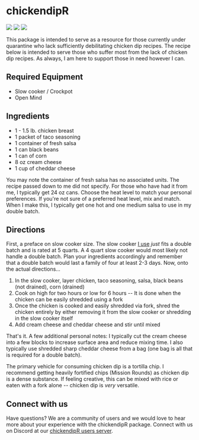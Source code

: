 # chickendipR

<!-- badges: start -->
![](https://img.shields.io/github/license/EriqLaplus/chickendipR) ![](https://img.shields.io/github/issues/EriqLaplus/chickendipR) ![](https://img.shields.io/discord/694920570382319698)
<!-- badges: end -->

This package is intended to serve as a resource for those currently under quarantine who lack sufficiently debilitating chicken dip recipes. The recipe below is intended to serve those who suffer most from the lack of chicken dip recipes. As always, I am here to support those in need however I can.

## Required Equipment
* Slow cooker / Crockpot
* Open Mind

## Ingredients
* 1 - 1.5 lb. chicken breast
* 1 packet of taco seasoning
* 1 container of fresh salsa
* 1 can black beans
* 1 can of corn
* 8 oz cream cheese
* 1 cup of cheddar cheese

You may note the container of fresh salsa has no associated units. The recipe passed down to me did not specify. For those who have had it from me, I typically get 24 oz cans. Choose the heat level to match your personal preferences. If you're not sure of a preferred heat level, mix and match. When I make this, I typically get one hot and one medium salsa to use in my double batch.

## Directions

First, a preface on slow cooker size. The slow cooker [I use](https://www.amazon.com/dp/B00B9DZQTW?tag=duckduckgo-ffab-20&linkCode=ogi&th=1&psc=1) _just_ fits a double batch and is rated at 5 quarts. A 4 quart slow cooker would most likely not handle a double batch. Plan your ingredients accordingly and remember that a double batch would last a family of four at least 2-3 days. Now, onto the actual directions...

1. In the slow cooker, layer chicken, taco seasoning, salsa, black beans (not drained), corn (drained)
2. Cook on high for two hours or low for 6 hours -- It is done when the chicken can be easily shredded using a fork
3. Once the chicken is cooked and easily shredded via fork, shred the chicken entirely by either removing it from the slow cooker or shredding in the slow cooker itself
4. Add cream cheese and cheddar cheese and stir until mixed

That's it. A few additional personal notes: I typically cut the cream cheese into a few blocks to increase surface area and reduce mixing time. I also typically use shredded sharp cheddar cheese from a bag (one bag is all that is required for a double batch). 

The primary vehicle for consuming chicken dip is a tortilla chip. I recommend getting heavily fortified chips (Mission Rounds) as chicken dip is a dense substance. If feeling creative, this can be mixed with rice or eaten with a fork alone -- chicken dip is _very_ versatile.

## Connect with us

Have questions? We are a community of users and we would love to hear more about your experience with the chickendipR package. Connect with us on Discord at our [chickendipR users server](https://discord.gg/sSpnmfp).